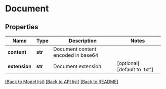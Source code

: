 # Document

## Properties
Name | Type | Description | Notes
------------ | ------------- | ------------- | -------------
**content** | **str** | Document content encoded in base64 | 
**extension** | **str** | Document extension | [optional] [default to 'txt']

[[Back to Model list]](../README.md#documentation-for-models) [[Back to API list]](../README.md#documentation-for-api-endpoints) [[Back to README]](../README.md)


